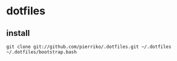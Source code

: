 dotfiles
========

install
-------

    git clone git://github.com/pierriko/.dotfiles.git ~/.dotfiles
    ~/.dotfiles/bootstrap.bash

